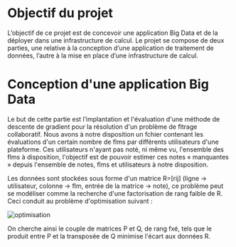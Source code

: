 # Objectif du projet

L’objectif de ce projet est de concevoir une application Big Data et de la déployer dans une
infrastructure de calcul. Le projet se compose de deux parties, une relative à la conception d’une application de traitement de
données, l’autre à la mise en place d’une infrastructure de calcul.

# Conception d'une application Big Data

Le but de cette partie est l’implantation et l'évaluation d'une méthode de descente de gradient
pour la résolution d'un problème de fltrage collaboratif. Nous avons à notre disposition un fchier
contenant les évaluations d'un certain nombre de flms par différents utilisateurs d'une plateforme.
Ces utilisateurs n'ayant pas noté, ni même vu, l'ensemble des flms à disposition, l'objectif est de
pouvoir estimer ces notes « manquantes » depuis l'ensemble de notes, flms et utilisateurs à notre
disposition.

Les données sont stockées sous forme d'un matrice R=[rij] (ligne → utilisateur, colonne → flm,
entrée de la matrice → note), ce problème peut se modéliser comme la recherche d'une
factorisation de rang faible de R. Ceci conduit au problème d'optimisation suivant : 

![optimisation](https://user-images.githubusercontent.com/38117821/137370917-eeaed90e-6db2-4073-a90e-028ba6810d9c.PNG)


On cherche ainsi le couple de matrices P et Q, de rang fxé, tels que le produit entre P et la
transposée de Q minimise l'écart aux données R.


